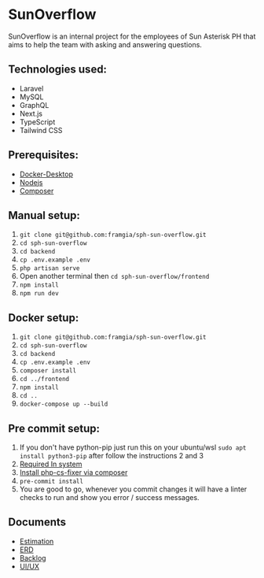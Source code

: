 # SunOverflow

SunOverflow is an internal project for the employees of Sun Asterisk PH that aims to help the team with asking and answering questions.

## Technologies used:

- Laravel
- MySQL
- GraphQL
- Next.js
- TypeScript
- Tailwind CSS

## Prerequisites:

- [Docker-Desktop](https://www.docker.com/products/docker-desktop/)
- [Nodejs](https://nodejs.org/en/download/)
- [Composer](https://getcomposer.org/download/)

## Manual setup:

1. `git clone git@github.com:framgia/sph-sun-overflow.git`
2. `cd sph-sun-overflow`
3. `cd backend`
4. `cp .env.example .env`
5. `php artisan serve`
6. Open another terminal then `cd sph-sun-overflow/frontend`
7. `npm install`
8. `npm run dev`

## Docker setup:

1. `git clone git@github.com:framgia/sph-sun-overflow.git`
2. `cd sph-sun-overflow`
3. `cd backend`
4. `cp .env.example .env`
5. `composer install`
6. `cd ../frontend`
7. `npm install`
8. `cd ..`
9. `docker-compose up --build`

## Pre commit setup:

1. If you don't have python-pip just run this on your ubuntu/wsl `sudo apt install python3-pip` after follow the instructions 2 and 3
2. [Required In system](https://github.com/johnpaul-sun/setup-php-cs-fixer#required-in-system)
3. [Install php-cs-fixer via composer](https://github.com/johnpaul-sun/setup-php-cs-fixer#1-install-php-cs-fixer-via-composer)
4. `pre-commit install`
5. You are good to go, whenever you commit changes it will have a linter checks to run and show you error / success messages.

## Documents

- [Estimation](https://docs.google.com/spreadsheets/d/1pSajhWswE2wfniCL-XcLGX5kjEV6o7oSQIVOgSbwtgQ/edit?usp=drive_web&ouid=103072047113463356263)
- [ERD](https://app.diagrams.net/#G1YMg16J4mSrkXzbFUVQsKdqbCAvtYo0g9)
- [Backlog](https://framgiaph.backlog.com/find/SUN_OVERFLOW?projectId=126452&statusId=1&statusId=2&statusId=3&parentChildIssue=4&sort=UPDATED&order=false&simpleSearch=true&allOver=false&offset=0)
- [UI/UX](https://www.figma.com/file/ySgsFhCJ8pZYQeUWDDBqdQ/SO?node-id=0%3A1)
